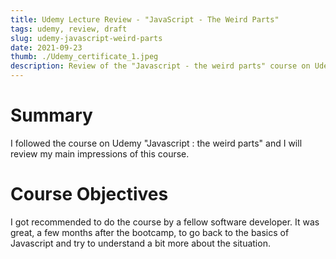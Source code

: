 ```yaml
---
title: Udemy Lecture Review - "JavaScript - The Weird Parts"
tags: udemy, review, draft
slug: udemy-javascript-weird-parts
date: 2021-09-23
thumb: ./Udemy_certificate_1.jpeg
description: Review of the "Javascript - the weird parts" course on Udemy
---
```


# Summary

I followed the course on Udemy "Javascript : the weird parts" and I will review my main impressions of this course.

# Course Objectives

I got recommended to do the course by a fellow software developer.
It was great, a few months after the bootcamp, to go back to the basics of Javascript and try to understand a bit more about the situation.
